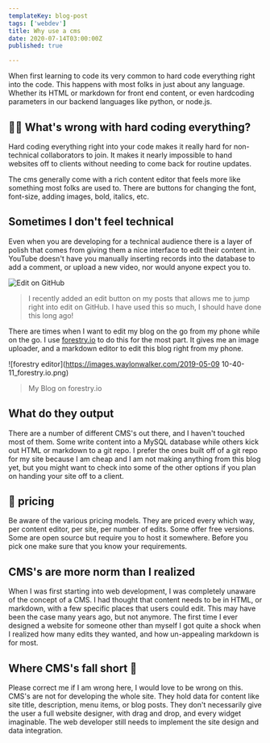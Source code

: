 ```yaml
---
templateKey: blog-post
tags: ['webdev']
title: Why use a cms
date: 2020-07-14T03:00:00Z
published: true

---
```


When first learning to code its very common to hard code everything right into
the code. This happens with most folks in just about any language. Whether its
HTML or markdown for front end content, or even hardcoding parameters in our
backend languages like python, or node.js.

## 🤷‍♀️ What's wrong with hard coding everything?

Hard coding everything right into your code makes it really hard for
non-technical collaborators to join. It makes it nearly impossible to hand
websites off to clients without needing to come back for routine updates.

The cms generally come with a rich content editor that feels more like
something most folks are used to. There are buttons for changing the font,
font-size, adding images, bold, italics, etc.

## Sometimes I don't feel technical

Even when you are developing for a technical audience there is a layer of
polish that comes from giving them a nice interface to edit their content in.
YouTube doesn't have you manually inserting records into the database to add a
comment, or upload a new video, nor would anyone expect you to.

![Edit on GitHub](https://dev-to-uploads.s3.amazonaws.com/i/sgqd23rbbusjpfxqr7bl.PNG)

> I recently added an edit button on my posts that allows me to jump right into
> edit on GitHub.  I have used this so much, I should have done this long ago!

There are times when I want to edit my blog on the go from my phone while on
the go. I use [forestry.io](https://forestry.io) to do this for the most part.
It gives me an image uploader, and a markdown editor to edit this blog right
from my phone.


![forestry editor](https://images.waylonwalker.com/2019-05-09 10-40-11_forestry.io.png)

> My Blog on forestry.io


## What do they output

There are a number of different CMS's out there, and I haven't touched most of
them. Some write content into a MySQL database while others kick out HTML or
markdown to a git repo. I prefer the ones built off of a git repo for my site
because I am cheap and I am not making anything from this blog yet, but you
might want to check into some of the other options if you plan on handing your
site off to a client.

## 🤑 pricing

Be aware of the various pricing models. They are priced every which way, per
content editor, per site, per number of edits. Some offer free versions. Some
are open source but require you to host it somewhere. Before you pick one make
sure that you know your requirements.

## CMS's are more norm than I realized

When I was first starting into web development, I was completely unaware of the
concept of a CMS. I had thought that content needs to be in HTML, or markdown,
with a few specific places that users could edit. This may have been the case
many years ago, but not anymore. The first time I ever designed a website for
someone other than myself I got quite a shock when I realized how many edits
they wanted, and how un-appealing markdown is for most.

## Where CMS's fall short 🍂

Please correct me if I am wrong here, I would love to be wrong on this. CMS's
are not for developing the whole site. They hold data for content like site
title, description, menu items, or blog posts. They don't necessarily give the
user a full website designer, with drag and drop, and every widget imaginable.
The web developer still needs to implement the site design and data
integration.
